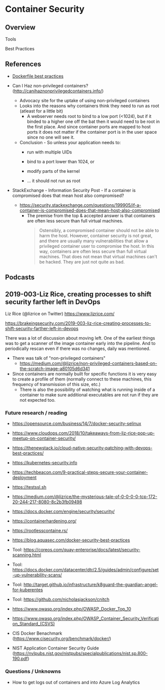 # Container Security #

## Overview ##

Tools

Best Practices

## References ##

- [Dockerfile best practices](https://github.com/hexops/dockerfile)

- Can I Haz non-privileged containers? (http://canihaznonprivilegedcontainers.info/)
  - Advocacy site for the uptake of using non-privileged containers
  - Looks into the reasons why containers think they need to run as root (atleast for a little bit)
    - A webserver needs root to bind to a low port (<1024), but if it binded to a higher one off the bat then it would need to be root in the first place.  And since container ports are mapped to host ports it does not matter if the container port is in the user space since no one will see it.
  - Conclusion - So unless your application needs to:
    - run with multiple UIDs
    - bind to a port lower than 1024, or
    - modify parts of the kernel

    - ... it should not run as root

- StackExchange - Information Security Post - If a container is compromised does that mean host also compromised?
  - https://security.stackexchange.com/questions/199905/if-a-container-is-compromised-does-that-mean-host-also-compromised
    - The premise from the top & accepted answer is that containers are often less secure than full virtual machines.
      > Ostensibly, a compromised container should not be able to harm the host. However, container security is not great, and there are usually many vulnerabilities that allow a privileged container user to compromise the host. In this way, containers are often less secure than full virtual machines. That does not mean that virtual machines can't be hacked. They are just not quite as bad.


## Podcasts ##

## 2019-003-Liz Rice, creating processes to shift security farther left in DevOps ##

Liz Rice (@lizrice on Twitter) https://www.lizrice.com/

https://brakeingsecurity.com/2019-003-liz-rice-creating-processes-to-shift-security-farther-left-in-devops

There was a lot of discussion about moving left.  One of the earliest things was to get a scanner of the image container early into the pipeline.  And to periodically rescan even if there was no changes, daily was mentioned.

- There was talk of "non-privileged containers"
  - https://medium.com/@lizrice/non-privileged-containers-based-on-the-scratch-image-a80105d6d341
- Since containers are normally built for specific functions it is very easy to create a profile of them (normally connect to these machines, this frequency of transmission of this size, etc.)
  - There is also the possibility of watching what is running inside of a container to make sure additional executables are not run if they are not expected too.

### Future research / reading ###

- https://opensource.com/business/14/7/docker-security-selinux
- https://www.cloudops.com/2018/10/takeaways-from-liz-rice-pop-up-meetup-on-container-security/
- https://thenewstack.io/cloud-native-security-patching-with-devops-best-practices/
- https://kubernetes-security.info
- https://techbeacon.com/9-practical-steps-secure-your-container-deployment
- https://testssl.sh 
- https://medium.com/@lizrice/the-mysterious-tale-of-0-0-0-0-tcp-172-20-244-217-8080-8c2b3fb09498
- https://docs.docker.com/engine/security/security/
- https://containerhardening.org/
- https://rootlesscontaine.rs/
- https://blog.aquasec.com/docker-security-best-practices
- Tool: https://coreos.com/quay-enterprise/docs/latest/security-scanning.html
- Tool: https://docs.docker.com/datacenter/dtr/2.5/guides/admin/configure/set-up-vulnerability-scans/
- Tool: http://target.github.io/infrastructure/k8guard-the-guardian-angel-for-kuberentes
- Tool: https://github.com/nicholasjackson/cnitch


- https://www.owasp.org/index.php/OWASP_Docker_Top_10
- https://www.owasp.org/index.php/OWASP_Container_Security_Verification_Standard_(CSVS)
- CIS Docker Benachmark (https://www.cisecurity.org/benchmark/docker/)
- NIST Application Container Security Guide (https://nvlpubs.nist.gov/nistpubs/specialpublications/nist.sp.800-190.pdf)


### Questions / Unknowns ###

- How to get logs out of containers and into Azure Log Analytics
